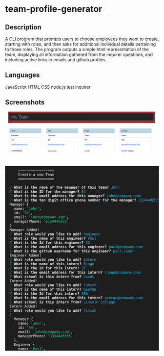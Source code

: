 # team-profile-generator

## Description
A CLI program that prompts users to choose employees they want to create, starting with roles, and then asks for additional individual details pertaining to those roles. The program outputs a simple html representation of the team, displaying all information gathered from the inquirer questions, and including active links to emails and github profiles. 


## Languages
JavaScript
HTML
CSS
node.js
jest
inquirer


## Screenshots
![screenshot](assets/generated-team.png)
![screenshot](assets/team-generator-cli.png)

